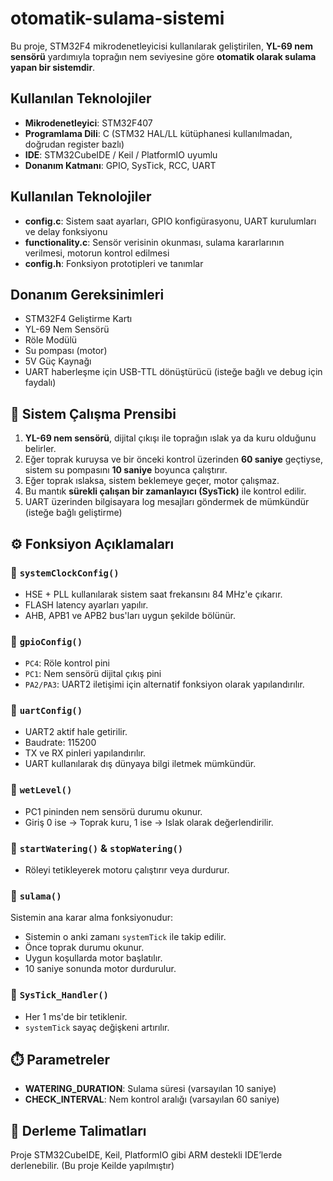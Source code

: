 # otomatik-sulama-sistemi
Bu proje, STM32F4 mikrodenetleyicisi kullanılarak geliştirilen, **YL-69 nem sensörü** yardımıyla toprağın nem seviyesine göre **otomatik olarak sulama yapan bir sistemdir**.


## Kullanılan Teknolojiler
- **Mikrodenetleyici**: STM32F407 
- **Programlama Dili**: C (STM32 HAL/LL kütüphanesi kullanılmadan, doğrudan register bazlı)
- **IDE**: STM32CubeIDE / Keil / PlatformIO uyumlu
- **Donanım Katmanı**: GPIO, SysTick, RCC, UART

## Kullanılan Teknolojiler
- **config.c**:  Sistem saat ayarları, GPIO konfigürasyonu, UART kurulumları ve delay fonksiyonu 
- **functionality.c**: Sensör verisinin okunması, sulama kararlarının verilmesi, motorun kontrol edilmesi 
- **config.h**: Fonksiyon prototipleri ve tanımlar 

## Donanım Gereksinimleri
- STM32F4 Geliştirme Kartı
- YL-69 Nem Sensörü
- Röle Modülü
- Su pompası (motor)
- 5V Güç Kaynağı
- UART haberleşme için USB-TTL dönüştürücü (isteğe bağlı ve debug için faydalı)

## 🧠 Sistem Çalışma Prensibi

1. **YL-69 nem sensörü**, dijital çıkışı ile toprağın ıslak ya da kuru olduğunu belirler.
2. Eğer toprak kuruysa ve bir önceki kontrol üzerinden **60 saniye** geçtiyse, sistem su pompasını **10 saniye** boyunca çalıştırır.
3. Eğer toprak ıslaksa, sistem beklemeye geçer, motor çalışmaz.
4. Bu mantık **sürekli çalışan bir zamanlayıcı (SysTick)** ile kontrol edilir.
5. UART üzerinden bilgisayara log mesajları göndermek de mümkündür (isteğe bağlı geliştirme)


## ⚙️ Fonksiyon Açıklamaları

### 🔹 `systemClockConfig()`
- HSE  + PLL kullanılarak sistem saat frekansını 84 MHz'e çıkarır.
- FLASH latency ayarları yapılır.
- AHB, APB1 ve APB2 bus'ları uygun şekilde bölünür.

### 🔹 `gpioConfig()`
- `PC4`: Röle kontrol pini 
- `PC1`: Nem sensörü dijital çıkış pini 
- `PA2/PA3`: UART2 iletişimi için alternatif fonksiyon olarak yapılandırılır.

### 🔹 `uartConfig()`
- UART2 aktif hale getirilir.
- Baudrate: 115200
- TX ve RX pinleri yapılandırılır.
- UART kullanılarak dış dünyaya bilgi iletmek mümkündür.

### 🔹 `wetLevel()`
- PC1 pininden nem sensörü durumu okunur.
- Giriş 0 ise → Toprak kuru, 1 ise → Islak olarak değerlendirilir.

### 🔹 `startWatering()` & `stopWatering()`
- Röleyi tetikleyerek motoru çalıştırır veya durdurur.

### 🔹 `sulama()`
Sistemin ana karar alma fonksiyonudur:
- Sistemin o anki zamanı `systemTick` ile takip edilir.
- Önce toprak durumu okunur.
- Uygun koşullarda motor başlatılır.
- 10 saniye sonunda motor durdurulur.

### 🔹 `SysTick_Handler()`
- Her 1 ms'de bir tetiklenir.
- `systemTick` sayaç değişkeni artırılır.

## ⏱️ Parametreler

- **WATERING_DURATION**: Sulama süresi (varsayılan 10 saniye)
- **CHECK_INTERVAL**: Nem kontrol aralığı (varsayılan 60 saniye)


## 🔧 Derleme Talimatları

Proje STM32CubeIDE, Keil, PlatformIO gibi ARM destekli IDE’lerde derlenebilir.
(Bu proje Keilde yapılmıştır)



